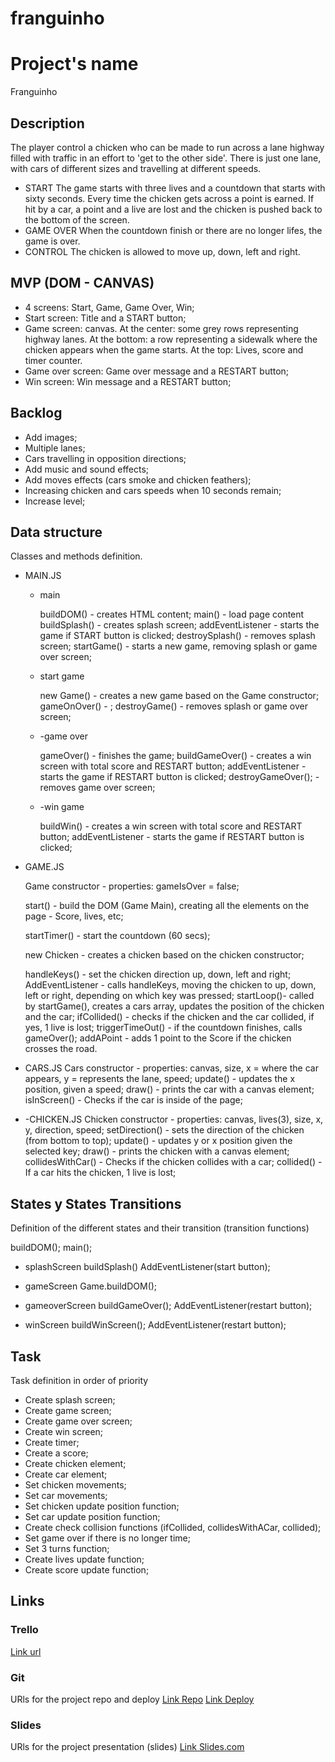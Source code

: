 # franguinho

# Project's name
Franguinho


## Description
The player control a chicken who can be made to run across a lane highway filled with traffic in an effort to 'get to the other side'. 
There is just one lane, with cars of different sizes and travelling at different speeds.
- START
The game starts with three lives and a countdown that starts with sixty seconds.
Every time the chicken gets across a point is earned. 
If hit by a car, a point and a live are lost and the chicken is pushed back to the bottom of the screen.
- GAME OVER
When the countdown finish or there are no longer lifes, the game is over.
- CONTROL
The chicken is allowed to move up, down, left and right. 


## MVP (DOM - CANVAS)
- 4 screens: Start, Game, Game Over, Win;
- Start screen: Title and a START button;
- Game screen: canvas. At the center: some grey rows representing highway lanes. At the bottom: a row representing a sidewalk where the chicken appears when the game starts. At the top: Lives, score and timer counter.
- Game over screen: Game over message and a RESTART button;
- Win screen: Win message and a RESTART button;


## Backlog
- Add images;
- Multiple lanes;
- Cars travelling in opposition directions;
- Add music and sound effects;
- Add moves effects (cars smoke and chicken feathers);
- Increasing chicken and cars speeds when 10 seconds remain;
- Increase level;


## Data structure
Classes and methods definition.

- MAIN.JS

  - main

      buildDOM() - creates HTML content;
      main() - load page content
      buildSplash() - creates splash screen;
      addEventListener - starts the game if START button is clicked;
      destroySplash() - removes splash screen;
      startGame() - starts a new game, removing splash or game over screen;
     
  - start game

      new Game() - creates a new game based on the Game constructor;
      gameOnOver() - ;
      destroyGame() - removes splash or game over screen;  
      

  - -game over

      gameOver() - finishes the game;
      buildGameOver() - creates a win screen with total score and RESTART button;
      addEventListener - starts the game if RESTART button is clicked;
      destroyGameOver(); - removes game over screen;


  - -win game

      buildWin() - creates a win screen with total score and RESTART button;
      addEventListener - starts the game if RESTART button is clicked;

- GAME.JS

    Game constructor - properties: gameIsOver = false;
    
    start() - build the DOM (Game Main), creating all the elements on the page - Score, lives, etc;
    
    startTimer() - start the countdown (60 secs);
    
    new Chicken - creates a chicken based on the chicken constructor;
    
    handleKeys() - set the chicken direction up, down, left and right;
    AddEventListener - calls handleKeys, moving the chicken to up, down, left or right, depending on which key was pressed;
    startLoop()- called by startGame(), creates a cars array, updates the position of the chicken and the car;
    ifCollided() - checks if the chicken and the car collided, if yes, 1 live is lost;
    triggerTimeOut() - if the countdown finishes, calls gameOver();
    addAPoint - adds 1 point to the Score if the chicken crosses the road.


- CARS.JS
    Cars constructor - properties: canvas, size, x = where the car appears, y = represents the lane, speed;
    update() - updates the x position, given a speed;
    draw() - prints the car with a canvas element;
    isInScreen() - Checks if the car is inside of the page;
  

- -CHICKEN.JS
    Chicken constructor - properties: canvas, lives(3), size, x, y, direction, speed;
    setDirection() - sets the direction of the chicken (from bottom to top);
    update() - updates y or x position given the selected key;
    draw() - prints the chicken with a canvas element;
    collidesWithCar() - Checks if the chicken collides with a car;
    collided() - If a car hits the chicken, 1 live is lost;

## States y States Transitions
Definition of the different states and their transition (transition functions)

  buildDOM();
  main();

- splashScreen
  buildSplash() 
  AddEventListener(start button);

- gameScreen
  Game.buildDOM();

- gameoverScreen
  buildGameOver();
  AddEventListener(restart button);

- winScreen
  buildWinScreen();
  AddEventListener(restart button);


## Task
Task definition in order of priority
- Create splash screen;
- Create game screen;
- Create game over screen;
- Create win screen;
- Create timer;
- Create a score;
- Create chicken element;
- Create car element;
- Set chicken movements;
- Set car movements;
- Set chicken update position function;
- Set car update position function;
- Create check collision functions (ifCollided, collidesWithACar, collided);
- Set game over if there is no longer time;
- Set 3 turns function;
- Create lives update function;
- Create score update function;


## Links


### Trello
[Link url](https://trello.com/b/CzLWHiMJ/franginho)


### Git
URls for the project repo and deploy
[Link Repo](https://github.com/Caroline-GMR/franguinho)
[Link Deploy](http://github.com)


### Slides
URls for the project presentation (slides)
[Link Slides.com](http://slides.com)
